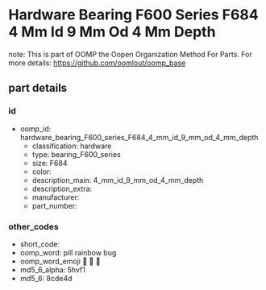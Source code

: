 # Hardware Bearing F600 Series F684 4 Mm Id 9 Mm Od 4 Mm Depth  

note: This is part of OOMP the Oopen Organization Method For Parts. For more details: https://github.com/oomlout/oomp_base

##  part details





### id
* oomp_id: hardware_bearing_F600_series_F684_4_mm_id_9_mm_od_4_mm_depth
  * classification: hardware
  * type: bearing_F600_series
  * size: F684
  * color: 
  * description_main: 4_mm_id_9_mm_od_4_mm_depth
  * description_extra: 
  * manufacturer: 
  * part_number: 

### other_codes
* short_code: 
* oomp_word: pill rainbow bug
* oomp_word_emoji :pill: :rainbow: :bug:
* md5_6_alpha: 5hvf1
* md5_6: 8cde4d